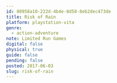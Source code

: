 ```yaml
---
id: 08958a10-222d-4b4e-8d58-8eb2dec473de
title: Risk of Rain
platform: playstation-vita
genre:
  - action-adventure
note: Limited Run Games
digital: false
physical: true
guide: false
pending: false
posted: 2017-06-03
slug: risk-of-rain
---
```

